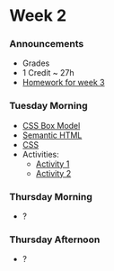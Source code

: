 # Week 2

### Announcements

- Grades 
- 1 Credit ~ 27h
- [Homework for week 3](./Homework.md)

### Tuesday Morning

- [CSS Box Model](https://internetingishard.netlify.app/html-and-css/css-box-model/)
- [Semantic HTML](https://internetingishard.netlify.app/html-and-css/semantic-html/)
- [CSS](https://internetingishard.netlify.app/html-and-css/hello-css/)
- Activities:
  - [Activity 1](./activity1.md)
  - [Activity 2](./activity2.md)

### Thursday Morning

- ?


### Thursday Afternoon

- ?
